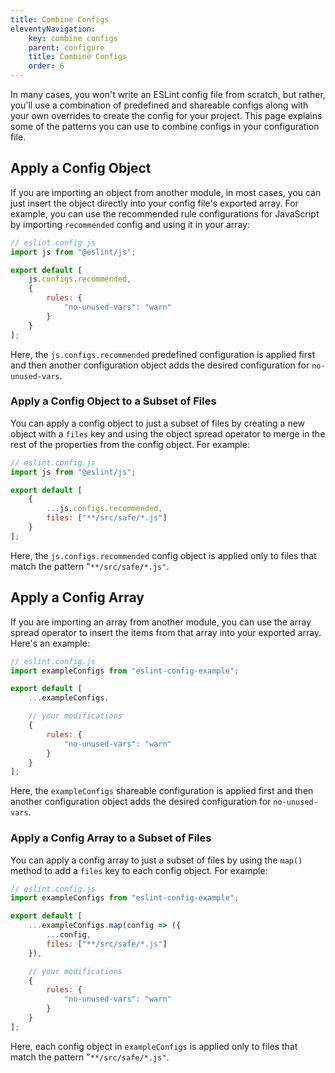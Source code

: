```yaml
---
title: Combine Configs
eleventyNavigation:
    key: combine configs
    parent: configure
    title: Combine Configs
    order: 6
---
```


In many cases, you won't write an ESLint config file from scratch, but rather, you'll use a combination of predefined and shareable configs along with your own overrides to create the config for your project. This page explains some of the patterns you can use to combine configs in your configuration file.

## Apply a Config Object

If you are importing an object from another module, in most cases, you can just insert the object directly into your config file's exported array. For example, you can use the recommended rule configurations for JavaScript by importing `recommended` config and using it in your array:

```js
// eslint.config.js
import js from "@eslint/js";

export default [
    js.configs.recommended,
    {
        rules: {
            "no-unused-vars": "warn"
        }
    }
];
```

Here, the `js.configs.recommended` predefined configuration is applied first and then another configuration object adds the desired configuration for `no-unused-vars`.

### Apply a Config Object to a Subset of Files

You can apply a config object to just a subset of files by creating a new object with a `files` key and using the object spread operator to merge in the rest of the properties from the config object. For example:

```js
// eslint.config.js
import js from "@eslint/js";

export default [
    {
        ...js.configs.recommended,
        files: ["**/src/safe/*.js"]
    }
];
```

Here, the `js.configs.recommended` config object is applied only to files that match the pattern "`**/src/safe/*.js"`.

## Apply a Config Array

If you are importing an array from another module, you can use the array spread operator to insert the items from that array into your exported array. Here's an example:

```js
// eslint.config.js
import exampleConfigs from "eslint-config-example";

export default [
    ...exampleConfigs,

    // your modifications
    {
        rules: {
            "no-unused-vars": "warn"
        }
    }
];
```

Here, the `exampleConfigs` shareable configuration is applied first and then another configuration object adds the desired configuration for `no-unused-vars`.

### Apply a Config Array to a Subset of Files

You can apply a config array to just a subset of files by using the `map()` method to add a `files` key to each config object. For example:

```js
// eslint.config.js
import exampleConfigs from "eslint-config-example";

export default [
    ...exampleConfigs.map(config => ({
        ...config,
        files: ["**/src/safe/*.js"]
    }),

    // your modifications
    {
        rules: {
            "no-unused-vars": "warn"
        }
    }
];
```

Here, each config object in `exampleConfigs` is applied only to files that match the pattern "`**/src/safe/*.js"`.
